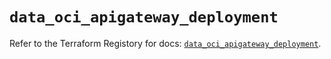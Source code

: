 # `data_oci_apigateway_deployment`

Refer to the Terraform Registory for docs: [`data_oci_apigateway_deployment`](https://registry.terraform.io/providers/oracle/oci/6.18.0/docs/data-sources/apigateway_deployment).
